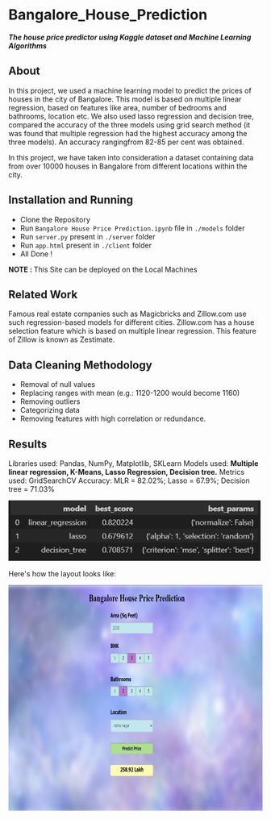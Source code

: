 # Bangalore_House_Prediction

<b><i>The house price predictor using Kaggle dataset and Machine Learning Algorithms</i></b>

## About
<p>
In this project, we used a machine learning model to predict the prices of houses in the city 
of Bangalore. This model is based on multiple linear regression, based on features like area,
number of bedrooms and bathrooms, location etc. We also used lasso regression and 
decision tree, compared the accuracy of the three models using grid search method (it was 
found that multiple regression had the highest accuracy among the three models). An 
accuracy rangingfrom 82-85 per cent was obtained.
</p>
<p>
  In this project, we have taken into consideration a dataset containing data
from over 10000 houses in Bangalore from different locations within the city.
</p>

## Installation and Running
* Clone the Repository
* Run `Bangalore House Price Prediction.ipynb` file in `./models` folder
* Run `server.py` present in `./server` folder
* Run `app.html` present in `./client` folder
* All Done !

<p>
<b>NOTE : </b> This Site can be deployed on the Local Machines
</p>

## Related Work
<p>
Famous real estate companies such as Magicbricks and Zillow.com use such regression-based
models for different cities. Zillow.com has a house selection feature which is based on
multiple linear regression. This feature of Zillow is known as Zestimate.
</p>

## Data Cleaning Methodology
* Removal of null values
* Replacing ranges with mean (e.g.: 1120-1200 would become 1160)
* Removing outliers
* Categorizing data
* Removing features with high correlation or redundance.

## Results
Libraries used: Pandas, NumPy, Matplotlib, SKLearn
Models used: <strong>Multiple linear regression, K-Means, Lasso Regression, Decision tree.</strong>
Metrics used: GridSearchCV
Accuracy: MLR = 82.02%; Lasso = 67.9%; Decision tree = 71.03%

<img src="accuracy.png" alt="Logo" width="500" height="120">

Here's how the layout looks like:

<img src="final.png" alt="Logo" width="765" height="448">

